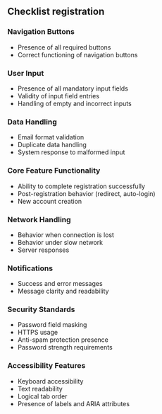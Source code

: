 ## Checklist registration


 ### Navigation Buttons
   - Presence of all required buttons
   - Correct functioning of navigation buttons

 ### User Input
   - Presence of all mandatory input fields
   - Validity of input field entries
   - Handling of empty and incorrect inputs

 ### Data Handling
   - Email format validation
   - Duplicate data handling
   - System response to malformed input

 ### Core Feature Functionality
   - Ability to complete registration successfully
   - Post-registration behavior (redirect, auto-login)
   - New account creation

 ### Network Handling
   - Behavior when connection is lost
   - Behavior under slow network
   - Server responses

 ### Notifications
   - Success and error messages
   - Message clarity and readability

 ### Security Standards
   - Password field masking
   - HTTPS usage
   - Anti-spam protection presence
   - Password strength requirements
 ### Accessibility Features
   - Keyboard accessibility
   - Text readability
   - Logical tab order
   - Presence of labels and ARIA attributes
